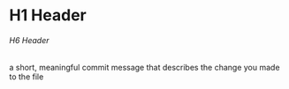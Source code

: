 # H1 Header

###### H6 Header

a short, meaningful commit message that describes the change you made to the file
